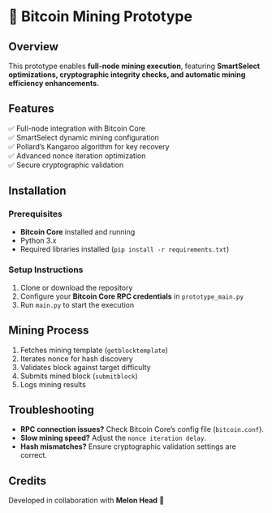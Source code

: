 # 🚀 Bitcoin Mining Prototype  
## Overview  
This prototype enables **full-node mining execution**, featuring **SmartSelect optimizations, cryptographic integrity checks, and automatic mining efficiency enhancements.**  

## Features  
✅ Full-node integration with Bitcoin Core  
✅ SmartSelect dynamic mining configuration  
✅ Pollard’s Kangaroo algorithm for key recovery  
✅ Advanced nonce iteration optimization  
✅ Secure cryptographic validation  

## Installation  
### Prerequisites  
- **Bitcoin Core** installed and running  
- Python 3.x  
- Required libraries installed (`pip install -r requirements.txt`)  

### Setup Instructions  
1. Clone or download the repository  
2. Configure your **Bitcoin Core RPC credentials** in `prototype_main.py`  
3. Run `main.py` to start the execution  

## Mining Process  
1. Fetches mining template (`getblocktemplate`)  
2. Iterates nonce for hash discovery  
3. Validates block against target difficulty  
4. Submits mined block (`submitblock`)  
5. Logs mining results  

## Troubleshooting  
- **RPC connection issues?** Check Bitcoin Core’s config file (`bitcoin.conf`).  
- **Slow mining speed?** Adjust the `nonce iteration delay`.  
- **Hash mismatches?** Ensure cryptographic validation settings are correct.  

## Credits  
Developed in collaboration with **Melon Head** 🚀  
